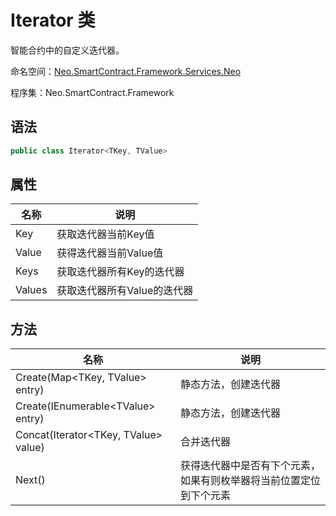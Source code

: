 # Iterator 类

智能合约中的自定义迭代器。

命名空间：[Neo.SmartContract.Framework.Services.Neo](../neo.md)

程序集：Neo.SmartContract.Framework

## 语法

```c#
public class Iterator<TKey, TValue>
```

## 属性

| 名称  | 说明                     |
| ----- | ------------------------ |
| Key | 获取迭代器当前Key值 |
| Value | 获得迭代器当前Value值 |
| Keys | 获取迭代器所有Key的迭代器 |
| Values | 获取迭代器所有Value的迭代器 |

## 方法

| 名称                                | 说明                                                         |
| ----------------------------------- | ------------------------------------------------------------ |
| Create(Map\<TKey, TValue\> entry) | 静态方法，创建迭代器                                         |
| Create(IEnumerable\<TValue\> entry)  | 静态方法，创建迭代器                                                |
| Concat(Iterator\<TKey, TValue\> value) |合并迭代器 |
| Next()            | 获得迭代器中是否有下个元素，如果有则枚举器将当前位置定位到下个元素 |
